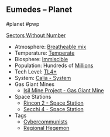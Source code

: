 ## Eumedes &ndash; Planet

#planet #pwp

[Sectors Without Number](https://sectorswithoutnumber.com/sector/bfDcBzTtgpeyLUfwzjio/planet/s4ydwlOtBIYvv70hM1Yp)

- Atmosphere: [Breatheable mix](STARS%20WITHOUT%20NUMBER,%20FREE%20EDITION%20-%20obsidian.md#Breatheable%20Mix)
- Temperature: [Temperate](STARS%20WITHOUT%20NUMBER,%20FREE%20EDITION%20-%20obsidian.md#Temperate)
- Biosphere: [Immiscible](STARS%20WITHOUT%20NUMBER,%20FREE%20EDITION%20-%20obsidian.md#Immiscible)
- Population: Hundreds of [Millions](STARS%20WITHOUT%20NUMBER,%20FREE%20EDITION%20-%20obsidian.md#Millions)
- Tech Level: [TL4+](STARS%20WITHOUT%20NUMBER,%20FREE%20EDITION%20-%20obsidian.md#TL4+)
- System: [Calia - System](STARS%20WITHOUT%20NUMBER,%20FREE%20EDITION%20-%20obsidian.md#PiratesWithoutPlunder/Calia%20-%20System)
- Gas Giant Mines
   - [Isil Mine Project - Gas Giant Mine](STARS%20WITHOUT%20NUMBER,%20FREE%20EDITION%20-%20obsidian.md#PiratesWithoutPlunder/Isil%20Mine%20Project%20-%20Gas%20Giant%20Mine)
- Space Stations
   - [Rincon 2 - Space Station](STARS%20WITHOUT%20NUMBER,%20FREE%20EDITION%20-%20obsidian.md#PiratesWithoutPlunder/Rincon%202%20-%20Space%20Station)
   - [Secchi 4 - Space Station](STARS%20WITHOUT%20NUMBER,%20FREE%20EDITION%20-%20obsidian.md#PiratesWithoutPlunder/Secchi%204%20-%20Space%20Station)
- Tags
   - [Cybercommunists](STARS%20WITHOUT%20NUMBER,%20FREE%20EDITION%20-%20obsidian.md#Cybercommunists)
   - [Regional Hegemon](STARS%20WITHOUT%20NUMBER,%20FREE%20EDITION%20-%20obsidian.md#Regional%20Hegemon)

